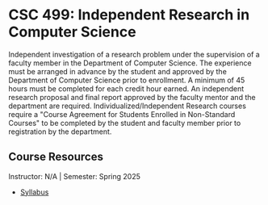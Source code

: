 # CSC 499: Independent Research in Computer Science
Independent investigation of a research problem under the supervision of a faculty member in the Department of Computer Science. The experience must be arranged in advance by the student and approved by the Department of Computer Science prior to enrollment. A minimum of 45 hours must be completed for each credit hour earned. An independent research proposal and final report approved by the faculty mentor and the department are required. Individualized/Independent Research courses require a "Course Agreement for Students Enrolled in Non-Standard Courses" to be completed by the student and faculty member prior to registration by the department.

## Course Resources
Instructor: N/A | Semester: Spring 2025
* [Syllabus]()
